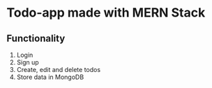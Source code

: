 # Todo-app made with MERN Stack

## Functionality

1. Login
2. Sign up
3. Create, edit and delete todos
4. Store data in MongoDB
